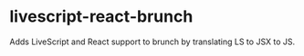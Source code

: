 # livescript-react-brunch
Adds LiveScript and React support to brunch by translating LS to JSX to JS.
